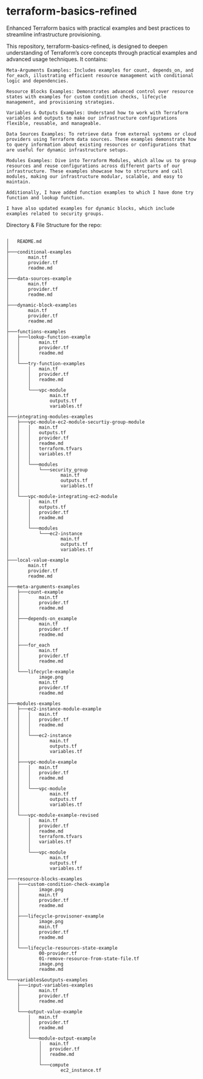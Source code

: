 # terraform-basics-refined
Enhanced Terraform basics with practical examples and best practices to streamline infrastructure provisioning.


This repository, terraform-basics-refined, is designed to deepen understanding of Terraform’s core concepts through practical examples and advanced usage techniques. It contains:

    Meta-Arguments Examples: Includes examples for count, depends_on, and for_each, illustrating efficient resource management with conditional logic and dependencies.

    Resource Blocks Examples: Demonstrates advanced control over resource states with examples for custom condition checks, lifecycle management, and provisioning strategies. 

    Variables & Outputs Examples: Understand how to work with Terraform variables and outputs to make our infrastructure configurations flexible, reusable, and manageable.

    Data Sources Examples: To retrieve data from external systems or cloud providers using Terraform data sources. These examples demonstrate how to query information about existing resources or configurations that are useful for dynamic infrastructure setups.

    Modules Examples: Dive into Terraform Modules, which allow us to group resources and reuse configurations across different parts of our infrastructure. These examples showcase how to structure and call modules, making our infrastructure modular, scalable, and easy to maintain.

    Additionally, I have added function examples to which I have done try function and lookup function.

    I have also updated examples for dynamic blocks, which include examples related to security groups.


Directory & File Structure for the repo:


```

│   README.md
│
├───conditional-examples
│       main.tf
│       provider.tf
│       readme.md
│
├───data-sources-example
│       main.tf
│       provider.tf
│       readme.md
│
├───dynamic-block-examples
│       main.tf
│       provider.tf
│       readme.md
│
├───functions-examples
│   ├───lookup-function-example
│   │       main.tf
│   │       provider.tf
│   │       readme.md
│   │
│   └───try-function-examples
│       │   main.tf
│       │   provider.tf
│       │   readme.md
│       │
│       └───vpc-module
│               main.tf
│               outputs.tf
│               variables.tf
│
├───integrating-modules-examples
│   ├───vpc-module-ec2-module-securtiy-group-module
│   │   │   main.tf
│   │   │   outputs.tf
│   │   │   provider.tf
│   │   │   readme.md
│   │   │   terraform.tfvars
│   │   │   variables.tf
│   │   │
│   │   └───modules
│   │       └───security_group
│   │               main.tf
│   │               outputs.tf
│   │               variables.tf
│   │
│   └───vpc-module-integrating-ec2-module
│       │   main.tf
│       │   outputs.tf
│       │   provider.tf
│       │   readme.md
│       │
│       └───modules
│           └───ec2-instance
│                   main.tf
│                   outputs.tf
│                   variables.tf
│
├───local-value-example
│       main.tf
│       provider.tf
│       readme.md
│
├───meta-arguments-examples
│   ├───count-example
│   │       main.tf
│   │       provider.tf
│   │       readme.md
│   │
│   ├───depends-on_example
│   │       main.tf
│   │       provider.tf
│   │       readme.md
│   │
│   ├───for_each
│   │       main.tf
│   │       provider.tf
│   │       readme.md
│   │
│   └───lifecycle-example
│           image.png
│           main.tf
│           provider.tf
│           readme.md
│
├───modules-examples
│   ├───ec2-instance-module-example
│   │   │   main.tf
│   │   │   provider.tf
│   │   │   readme.md
│   │   │
│   │   └───ec2-instance
│   │           main.tf
│   │           outputs.tf
│   │           variables.tf
│   │
│   ├───vpc-module-example
│   │   │   main.tf
│   │   │   provider.tf
│   │   │   readme.md
│   │   │
│   │   └───vpc-module
│   │           main.tf
│   │           outputs.tf
│   │           variables.tf
│   │
│   └───vpc-module-example-revised
│       │   main.tf
│       │   provider.tf
│       │   readme.md
│       │   terraform.tfvars
│       │   variables.tf
│       │
│       └───vpc-module
│               main.tf
│               outputs.tf
│               variables.tf
│
├───resource-blocks-examples
│   ├───custom-condition-check-example
│   │       image.png
│   │       main.tf
│   │       provider.tf
│   │       readme.md
│   │
│   ├───lifecycle-provisoner-example
│   │       image.png
│   │       main.tf
│   │       provider.tf
│   │       readme.md
│   │
│   └───lifecycle-resources-state-example
│           00-provider.tf
│           01-remove-resource-from-state-file.tf
│           image.png
│           readme.md
│
└───variables&outputs-examples
    ├───input-variables-examples
    │       main.tf
    │       provider.tf
    │       readme.md
    │
    └───output-value-example
        │   main.tf
        │   provider.tf
        │   readme.md
        │
        └───module-output-example
            │   main.tf
            │   provider.tf
            │   readme.md
            │
            └───compute
                    ec2_instance.tf


```